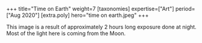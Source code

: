 +++
title="Time on Earth"
weight=7
[taxonomies]
expertise=["Art"]
period=["Aug 2020"]
[extra.poly]
hero="time on earth.jpeg"
+++

This image is a result of approximately 2 hours long exposure done at night. Most of the light here is coming from the Moon.